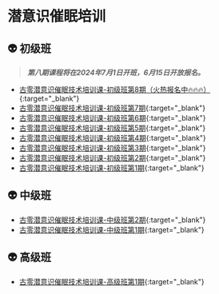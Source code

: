# 潜意识催眠培训

## 👽 初级班

> **_第八期课程将在2024年7月1日开班，6月15日开放报名。_**

*  [古零潜意识催眠技术培训课-初级班第8期（火热报名中🔥🔥🔥）](https://m.qlchat.com/wechat/page/channel-intro?channelId=2000022322750024){:target="_blank"}
*  [古零潜意识催眠技术培训课-初级班第7期](https://m.qlchat.com/wechat/page/channel-intro?channelId=2000021732120864){:target="_blank"}
*  [古零潜意识催眠技术培训课-初级班第6期](https://m.qlchat.com/wechat/page/channel-intro?channelId=2000020812008349){:target="_blank"}
*  [古零潜意识催眠技术培训课-初级班第5期](https://m.qlchat.com/wechat/page/channel-intro?channelId=2000020418610851){:target="_blank"}
*  [古零潜意识催眠技术培训课-初级班第4期](https://m.qlchat.com/wechat/page/channel-intro?channelId=2000019775897739){:target="_blank"}
*  [古零潜意识催眠技术培训课-初级班第3期](https://m.qlchat.com/wechat/page/channel-intro?channelId=2000019437828893){:target="_blank"}
*  [古零潜意识催眠技术培训课-初级班第2期](https://m.qlchat.com/wechat/page/channel-intro?channelId=2000019068197627){:target="_blank"}
*  [古零潜意识催眠技术培训课-初级班第1期](https://m.qlchat.com/wechat/page/channel-intro?channelId=2000018417305547){:target="_blank"}

## 👽 中级班

*  [古零潜意识催眠技术培训课-中级班第2期](https://m.qlchat.com/wechat/page/channel-intro?channelId=2000021465076816){:target="_blank"}
*  [古零潜意识催眠技术培训课-中级班第1期](https://m.qlchat.com/wechat/page/channel-intro?channelId=2000020155524258){:target="_blank"}

## 👽 高级班

* [古零潜意识催眠技术培训课-高级班第1期](https://m.qlchat.com/wechat/page/channel-intro?channelId=2000022094665726){:target="_blank"}